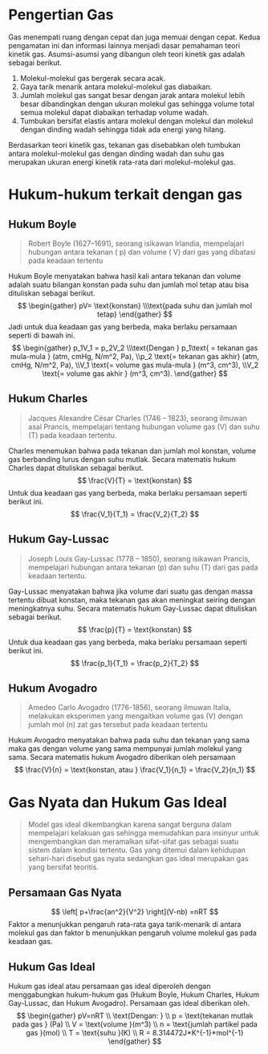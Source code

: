# Pengertian Gas
Gas menempati ruang dengan cepat dan juga memuai dengan cepat.
Kedua pengamatan ini dan informasi lainnya menjadi dasar pemahaman
teori kinetik gas. Asumsi-asumsi yang dibangun oleh teori kinetik gas adalah
sebagai berikut.
1. Molekul-molekul gas bergerak secara acak.
2. Gaya tarik menarik antara molekul-molekul gas diabaikan.
3. Jumlah molekul gas sangat besar dengan jarak antara molekul lebih besar dibandingkan dengan ukuran molekul gas sehingga volume total semua molekul dapat diabaikan terhadap volume wadah.
4. Tumbukan bersifat elastis antara molekul dengan molekul dan molekul dengan dinding wadah sehingga tidak ada energi yang hilang.

Berdasarkan teori kinetik gas, tekanan gas disebabkan oleh tumbukan
antara molekul-molekul gas dengan dinding wadah dan suhu gas merupakan
ukuran energi kinetik rata-rata dari molekul-molekul gas.

# Hukum-hukum terkait dengan gas
## Hukum Boyle
>Robert Boyle (1627–1691), seorang isikawan Irlandia, mempelajari hubungan antara tekanan ( p) dan volume ( V) dari gas yang dibatasi pada keadaan tertentu

Hukum Boyle menyatakan bahwa hasil kali antara tekanan dan volume
adalah suatu bilangan konstan pada suhu dan jumlah mol tetap atau bisa
dituliskan sebagai berikut.
$$
\begin{gather}
pV= \text{konstan} 
\\\text{pada suhu dan jumlah mol tetap}
\end{gather}
$$
Jadi untuk dua keadaan gas yang berbeda, maka berlaku persamaan seperti di bawah ini.
$$
\begin{gather}
p_1V_1 = p_2V_2
\\\text{Dengan } p_1\text{ = tekanan gas mula-mula } (atm, cmHg, N/m^2, Pa),
\\p_2 \text{= tekanan gas akhir}  (atm, cmHg, N/m^2, Pa),
\\V_1 \text{= volume gas mula-mula } (m^3, cm^3),
\\V_2 \text{= volume gas akhir } (m^3, cm^3).
\end{gather}
$$
## Hukum Charles
>Jacques Alexandre César Charles (1746 – 1823), seorang ilmuwan asal Prancis, mempelajari tentang hubungan volume gas (V) dan suhu (T) pada keadaan tertentu.

Charles menemukan bahwa pada tekanan dan jumlah mol konstan,
volume gas berbanding lurus dengan suhu mutlak. Secara matematis hukum
Charles dapat dituliskan sebagai berikut.
$$
\frac{V}{T} = \text{konstan}
$$
Untuk dua keadaan gas yang berbeda, maka berlaku persamaan seperti berikut ini.
$$
\frac{V_1}{T_1} = \frac{V_2}{T_2}
$$
## Hukum Gay-Lussac
>Joseph Louis Gay-Lussac (1778 – 1850), seorang isikawan Prancis, mempelajari hubungan antara tekanan (p) dan suhu (T) dari gas pada keadaan tertentu.

Gay-Lussac menyatakan bahwa jika volume dari suatu gas dengan massa
tertentu dibuat konstan, maka tekanan gas akan meningkat seiring dengan
meningkatnya suhu. Secara matematis hukum Gay-Lussac dapat dituliskan
sebagai berikut.
$$
\frac{p}{T} = \text{konstan}
$$
Untuk dua keadaan gas yang berbeda, maka berlaku persamaan seperti berikut ini.
$$
\frac{p_1}{T_1} = \frac{p_2}{T_2}
$$
## Hukum Avogadro
>Amedeo Carlo Avogadro (1776-1856), seorang ilmuwan Italia, melakukan
eksperimen yang mengaitkan volume gas (V) dengan jumlah mol (n) zat gas
tersebut pada keadaan tertentu

Hukum Avogadro menyatakan bahwa pada suhu dan tekanan yang sama
maka gas dengan volume yang sama mempunyai jumlah molekul yang sama.
Secara matematis hukum Avogadro diberikan oleh persamaan
$$
\frac{V}{n} = \text{konstan, atau } \frac{V_1}{n_1} = \frac{V_2}{n_1}
$$
# Gas Nyata dan Hukum Gas Ideal
> Model gas ideal dikembangkan karena sangat berguna dalam mempelajari
> kelakuan gas sehingga memudahkan para insinyur untuk mengembangkan
> dan meramalkan sifat-sifat gas sebagai suatu sistem dalam kondisi tertentu. Gas yang ditemui dalam kehidupan sehari-hari disebut gas nyata sedangkan gas ideal merupakan gas yang bersifat teoritis.

## Persamaan Gas Nyata
$$
\left[
p+\frac{an^2}{V^2}
\right](V-nb) =nRT
$$
Faktor a menunjukkan pengaruh rata-rata gaya tarik-menarik di antara
molekul gas dan faktor b menunjukkan pengaruh volume molekul gas pada
keadaan gas.

## Hukum Gas Ideal
Hukum gas ideal atau persamaan gas ideal diperoleh dengan
menggabungkan hukum-hukum gas (Hukum Boyle,
Hukum Charles, Hukum Gay-Lussac, dan Hukum Avogadro). Persamaan gas
ideal diberikan oleh.
$$
\begin{gather} 
pV=nRT \\
\text{Dengan: } \\
p = \text{tekanan mutlak pada gas } (Pa) \\
V = \text{volume }(m^3) \\
n = \text{jumlah partikel pada gas }(mol) \\
T = \text{suhu }(K) \\
R = 8.314472J*K^{-1}*mol^{-1}
\end{gather}
$$
